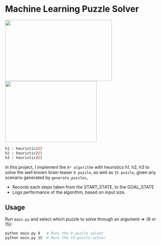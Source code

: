 # Machine Learning Puzzle Solver

<img style="width:350px; height: 200px;" src="https://i.imgur.com/14sLiZq.jpeg"></img>
<img style="width:300px; height: 200px; overflow: cover;" src="https://i.imgur.com/DdDpluw.png"></img>

```sh
h1 : heuristic1()
h2 : heuristic2()
h3 : heuristic3()
```
In this project, I implement the ```A* algorithm``` with heuristics h1, h2, h3 to solve the well known brain teaser ```8 puzzle```, as well as ```15 puzzle```, given any scenario generated by ``generate_puzzles``, 
* Records each steps taken from the START_STATE, to the GOAL_STATE
* Logs performance of the algorithm, based on input size.


## Usage

Run ``main.py`` and select which puzzle to solve through an argument => {8 or 15}:

```sh
python main.py 8   # Runs the 8-puzzle solver
python main.py 15  # Runs the 15-puzzle solver
